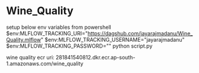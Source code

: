 ﻿# Wine_Quality

setup below env variables from powershell
$env:MLFLOW_TRACKING_URI="https://dagshub.com/jayarajmadanu/Wine_Quality.mlflow"
$env:MLFLOW_TRACKING_USERNAME="jayarajmadanu"
$env:MLFLOW_TRACKING_PASSWORD=""
python script.py

wine quality ecr uri: 281841540812.dkr.ecr.ap-south-1.amazonaws.com/wine_quality

